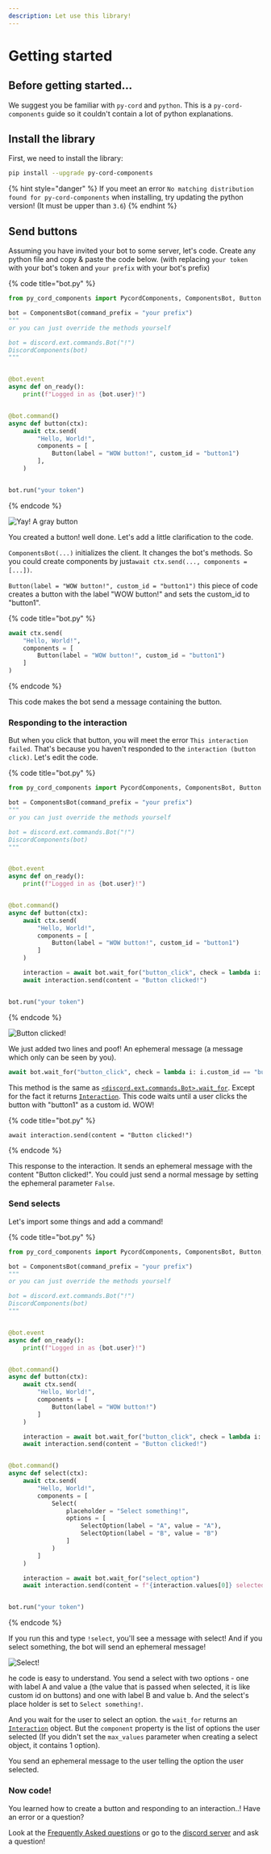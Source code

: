 ```yaml
---
description: Let use this library!
---
```


# Getting started

## Before getting started...

We suggest you be familiar with `py-cord` and `python`. This is a `py-cord-components` guide so it couldn't contain a lot of python explanations.

## Install the library

First, we need to install the library:

```bash
pip install --upgrade py-cord-components
```

{% hint style="danger" %}
If you meet an error `No matching distribution found for py-cord-components` when installing, try updating the python version! (It must be upper than `3.6`)
{% endhint %}

## Send buttons

Assuming you have invited your bot to some server, let's code. Create any python file and copy & paste the code below. (with replacing `your token` with your bot's token and `your prefix` with your bot's prefix)

{% code title="bot.py" %}
```python
from py_cord_components import PycordComponents, ComponentsBot, Button

bot = ComponentsBot(command_prefix = "your prefix")
"""
or you can just override the methods yourself

bot = discord.ext.commands.Bot("!")
DiscordComponents(bot)
"""


@bot.event
async def on_ready():
    print(f"Logged in as {bot.user}!")


@bot.command()
async def button(ctx):
    await ctx.send(
        "Hello, World!",
        components = [
            Button(label = "WOW button!", custom_id = "button1")
        ],
    )


bot.run("your token")
```
{% endcode %}

![Yay! A gray button](../.gitbook/assets/image.png)

You created a button! well done. Let's add a little clarification to the code.&#x20;

`ComponentsBot(...)` initializes the client. It changes the bot's methods. So you could create components by  just`await ctx.send(..., components = [...])`.

`Button(label = "WOW button!", custom_id = "button1")` this piece of code creates a button with the label "WOW button!" and sets the custom\_id to "button1".&#x20;

{% code title="bot.py" %}
```python
await ctx.send(
    "Hello, World!",
    components = [
        Button(label = "WOW button!", custom_id = "button1")
    ]
)
```
{% endcode %}

This code makes the bot send a message containing the button.

### Responding to the interaction

&#x20; But when you click that button, you will meet the error `This interaction failed`. That's because you haven't responded to the `interaction (button click)`.  Let's edit the code.

{% code title="bot.py" %}
```python
from py_cord_components import PycordComponents, ComponentsBot, Button

bot = ComponentsBot(command_prefix = "your prefix")
"""
or you can just override the methods yourself

bot = discord.ext.commands.Bot("!")
DiscordComponents(bot)
"""


@bot.event
async def on_ready():
    print(f"Logged in as {bot.user}!")


@bot.command()
async def button(ctx):
    await ctx.send(
        "Hello, World!",
        components = [
            Button(label = "WOW button!", custom_id = "button1")
        ]
    )

    interaction = await bot.wait_for("button_click", check = lambda i: i.custom_id == "button1")
    await interaction.send(content = "Button clicked!")


bot.run("your token")
```
{% endcode %}

![Button clicked!](<../.gitbook/assets/image (1).png>)

We just added two lines and poof! An ephemeral message (a message which only can be seen by you).&#x20;

```python
await bot.wait_for("button_click", check = lambda i: i.custom_id == "button1")
```

This method is the same as [`<discord.ext.commands.Bot>.wait_for`](https://discordpy.readthedocs.io/en/stable/ext/commands/api.html?highlight=wait\_for#discord.ext.commands.Bot.wait\_for). Except for the fact it returns [`Interaction`](broken-reference). This code waits until a user clicks the button with "button1" as a custom id. WOW!

{% code title="bot.py" %}
```
await interaction.send(content = "Button clicked!")
```
{% endcode %}

This response to the interaction. It sends an ephemeral message with the content "Button clicked!". You could just send a normal message by setting the ephemeral parameter `False`.

### Send selects

Let's import some things and add a command!

{% code title="bot.py" %}
```python
from py_cord_components import PycordComponents, ComponentsBot, Button, Select, SelectOption

bot = ComponentsBot(command_prefix = "your prefix")
"""
or you can just override the methods yourself

bot = discord.ext.commands.Bot("!")
DiscordComponents(bot)
"""


@bot.event
async def on_ready():
    print(f"Logged in as {bot.user}!")


@bot.command()
async def button(ctx):
    await ctx.send(
        "Hello, World!",
        components = [
            Button(label = "WOW button!")
        ]
    )

    interaction = await bot.wait_for("button_click", check = lambda i: i.component.label.startswith("WOW"))
    await interaction.send(content = "Button clicked!")


@bot.command()
async def select(ctx):
    await ctx.send(
        "Hello, World!",
        components = [
            Select(
                placeholder = "Select something!",
                options = [
                    SelectOption(label = "A", value = "A"),
                    SelectOption(label = "B", value = "B")
                ]
            )
        ]
    )

    interaction = await bot.wait_for("select_option")
    await interaction.send(content = f"{interaction.values[0]} selected!")


bot.run("your token")
```
{% endcode %}

If you run this and type `!select`, you'll see a message with select! And if you select something, the bot will send an ephemeral message!

![Select!](<../.gitbook/assets/image (2).png>)

he code is easy to understand. You send a select with two options - one with label A and value a (the value that is passed when selected, it is like custom id on buttons) and one with label B and value b. And the select's place holder is set to `Select something!`.

And you wait for the user to select an option. the `wait_for` returns an [`Interaction`](broken-reference) object. But the `component` property is the list of options the user selected (If you didn't set the `max_values` parameter when creating a select object, it contains 1 option).

You send an ephemeral message to the user telling the option the user selected.

### Now code!

You learned how to create a button and responding to an interaction..! Have an error or a question?&#x20;

Look at the [Frequently Asked questions](frequently-asked-questions.md) or go to the [discord server](https://discord.gg/294KSUxcz2) and ask a question!
